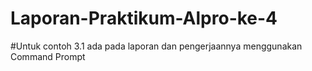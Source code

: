 # Laporan-Praktikum-Alpro-ke-4
#Untuk contoh 3.1 ada pada laporan dan pengerjaannya menggunakan Command Prompt
